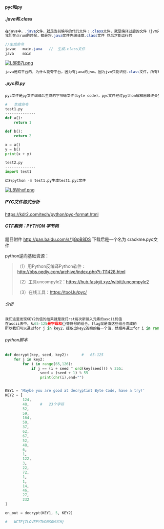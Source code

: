 #### pyc和py

##### .java和.class

~~~java
在java中，.java文件，就是当前编写的代码文件；.class文件，就是编译过后的文件（jvm只识别.class文件）
我们在点run的时候，都是将.java文件先编译成.class文件 然后才能运行的   
~~~

~~~java
//生成命令
javac 	main.java	//	生成.class文件
java	main
~~~

[![L8RB7j.png](https://s1.ax1x.com/2022/04/15/L8RB7j.png)](https://imgtu.com/i/L8RB7j)

~~~java
java是跨平台的，为什么能夸平台，因为有java的jvm。因为jvm只能识别.class文件，所有编写的.java文件运行前都要先进行编译，成为.class文件
~~~

##### .pyc和.py

~~~python
pyc文件是py文件编译后生成的字节码文件(byte code)，pyc文件经过python解释器最终会生成机器码运行。因此pyc文件是可以跨平台部署的，类似Java的.class文件，一般py文件改变后，都会重新生成pyc文件。
~~~

~~~python
#	生成命令
test1.py
--------------
def a():
    return 1

def b():
    return 2

x = a()
y = b()
print(x + y)

test2.py
--------------
import test1

运行python -m test1.py生成test1.pyc文件
~~~

[![L8Whxf.png](https://s1.ax1x.com/2022/04/15/L8Whxf.png)](https://imgtu.com/i/L8Whxf)

##### PYC文件格式分析

https://kdr2.com/tech/python/pyc-format.html

##### CTF案例：PYTHON 字节码

题目附件 http://pan.baidu.com/s/1jGpB8DS 下载后是一个名为 crackme.pyc文件

python逆向基础资源：

> （1）用Python反编译Python软件：http://bbs.pediy.com/archive/index.php?t-111428.html
>
> （2）工具uncompyle2：https://hub.fastgit.xyz/wibiti/uncompyle2
>
> （3）在线工具：https://tool.lu/pyc/

###### 分析

~~~python
我们这里发现KEY2的值的结果就是我们rst每次新插入元素的ascii码值
在ascii表中，从65-125是字母和{}等符号的组合，flag就是由这些组合而成的
所以我们可以通过for j in key2，提取出key2答案的每一个值，然后再通过for i in range(65,126)，去提取字符经过j == (i + seed ^ ord(key[seed])) % 255运算判断是否相等，如果相等，那么该字符就是答案的第一位字符，然后我们连续输出，得到了flag
~~~

###### python脚本

~~~python
def decrypt(key, seed, key2):      #   65-125
    for j in key2:
        for i in range(65,126):
            if j == (i + seed ^ ord(key[seed])) % 255:
                seed = (seed + 1) % 55
                print(chr(i),end="")


KEY1 = 'Maybe you are good at decryptint Byte Code, have a try!'
KEY2 = [
        124,
        48,     #   23个字符
        52,
        59,
        164,
        50,
        37,
        62,
        67,
        52,
        48,
        6,
        1,
        122,
        3,
        22,
        72,
        1,
        1,
        14,
        46,
        27,
        232
]

en_out = decrypt(KEY1, 5, KEY2)

#	WCTF{ILOVEPYTHONSOMUCH}
~~~

















